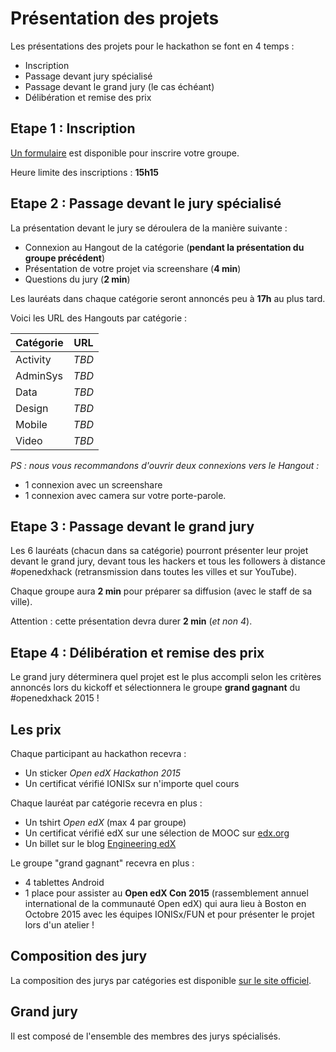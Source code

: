# Présentation des projets

Les présentations des projets pour le hackathon se font en 4 temps :

- Inscription
- Passage devant jury spécialisé
- Passage devant le grand jury (le cas échéant)
- Délibération et remise des prix

## Etape 1 : Inscription

[Un formulaire](https://docs.google.com/spreadsheets/d/1WPBrZpMJ2fzB2zjgbDu2AAMZuKvMw5MxJJ3UMf-DNyE/edit?usp=sharing) est disponible pour inscrire votre groupe.

Heure limite des inscriptions : **15h15**

## Etape 2 : Passage devant le jury spécialisé

La présentation devant le jury se déroulera de la manière suivante :
- Connexion au Hangout de la catégorie (**pendant la présentation du groupe précédent**)
- Présentation de votre projet via screenshare (**4 min**)
- Questions du jury (**2 min**)

Les lauréats dans chaque catégorie seront annoncés peu à **17h** au plus tard.

Voici les URL des Hangouts par catégorie :

| Catégorie | URL |
| -- | -- |
| Activity | *TBD* |
| AdminSys | *TBD* |
| Data | *TBD* |
| Design | *TBD* |
| Mobile | *TBD* |
| Video | *TBD* |


*PS : nous vous recommandons d'ouvrir deux connexions vers le Hangout :*
- 1 connexion avec un screenshare
- 1 connexion avec camera sur votre porte-parole.

## Etape 3 : Passage devant le grand jury

Les 6 lauréats (chacun dans sa catégorie) pourront présenter leur projet devant le grand jury, devant tous les hackers et tous les followers à distance #openedxhack (retransmission dans toutes les villes et sur YouTube).

Chaque groupe aura **2 min** pour préparer sa diffusion (avec le staff de sa ville).

Attention : cette présentation devra durer **2 min** (*et non 4*).

## Etape 4 : Délibération et remise des prix

Le grand jury déterminera quel projet est le plus accompli selon les critères annoncés lors du kickoff et sélectionnera le groupe **grand gagnant** du #openedxhack 2015 !

## Les prix

Chaque participant au hackathon recevra :
- Un sticker *Open edX Hackathon 2015*
- Un certificat vérifié IONISx sur n'importe quel cours

Chaque lauréat par catégorie recevra en plus :
- Un tshirt *Open edX* (max 4 par groupe)
- Un certificat vérifié edX sur une sélection de MOOC sur [edx.org](http://edx.org)
- Un billet sur le blog [Engineering edX](https://open.edx.org/blog)

Le groupe "grand gagnant" recevra en plus :
- 4 tablettes Android
- 1 place pour assister au **Open edX Con 2015** (rassemblement annuel international de la communauté Open edX) qui aura lieu à Boston en Octobre 2015  avec les équipes IONISx/FUN et pour présenter le projet lors d'un atelier !

## Composition des jury

La composition des jurys par catégories est disponible [sur le site officiel](http://hack.openedx.fr/jury.html).

## Grand jury

Il est composé de l'ensemble des membres des jurys spécialisés.
